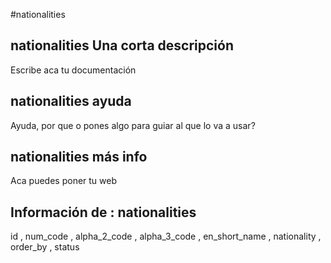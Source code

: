 #nationalities
## nationalities Una corta descripción
Escribe aca tu documentación

## nationalities ayuda
Ayuda, por que o pones algo para guiar al que lo va a usar?

## nationalities más info
Aca puedes poner tu web

## Información de : nationalities 
id , 
  num_code , 
  alpha_2_code , 
  alpha_3_code , 
  en_short_name , 
  nationality , 
  order_by , 
  status 
  